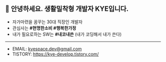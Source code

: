 ## 👋 안녕하세요. 생활밀착형 개발자 KYE입니다.

- 자가마련을 꿈꾸는 30대 직장인 개발자
- 관심사는 **#현명한소비 #행복한가정** 
- 내가 필요로하는 SW는 **#내코내쓴** (내가 코딩해서 내가 쓴다)
---

- EMAIL: kyespace.dev@gmail.com
- TISTORY: https://kye-develop.tistory.com/
